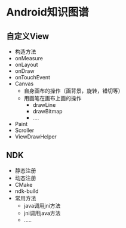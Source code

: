 # Android知识图谱

## 自定义View

* 构造方法
* onMeasure
* onLayout
* onDraw
* onTouchEvent
* Canvas
  * 自身画布的操作（画背景，旋转，错切等）
  * 用画笔在画布上画的操作
    * drawLine
    * drawBitmap
    * ....
* Paint
* Scroller
* ViewDrawHelper

## NDK

* 静态注册
* 动态注册
* CMake
* ndk-build
* 常用方法
  * java调用jni方法
  * jni调用java方法
  * .....



